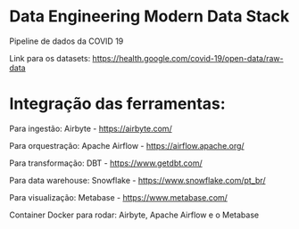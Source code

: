 # Data Engineering Modern Data Stack 
Pipeline de dados da COVID 19 

Link para os datasets: https://health.google.com/covid-19/open-data/raw-data

# Integração das ferramentas:

Para ingestão: Airbyte - https://airbyte.com/

Para orquestração: Apache Airflow - https://airflow.apache.org/

Para transformação: DBT - https://www.getdbt.com/

Para data warehouse: Snowflake - https://www.snowflake.com/pt_br/

Para visualização: Metabase - https://www.metabase.com/

Container Docker para rodar: Airbyte, Apache Airflow e o Metabase